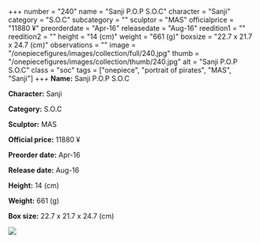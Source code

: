 +++
number = "240"
name = "Sanji P.O.P S.O.C"
character = "Sanji"
category = "S.O.C"
subcategory = ""
sculptor = "MAS"
officialprice = "11880 ¥"
preorderdate = "Apr-16"
releasedate = "Aug-16"
reedition1 = ""
reedition2 = ""
height = "14 (cm)"
weight = "661 (g)"
boxsize = "22.7 x 21.7 x 24.7 (cm)"
observations = ""
image = "/onepiecefigures/images/collection/full/240.jpg"
thumb = "/onepiecefigures/images/collection/thumb/240.jpg"
alt = "Sanji P.O.P S.O.C"
class = "soc"
tags = ["onepiece", "portrait of pirates", "MAS", "Sanji"]
+++
**Name:** Sanji P.O.P S.O.C

**Character:** Sanji

**Category:** S.O.C 

**Sculptor:** MAS

**Official price:** 11880 ¥

**Preorder date:** Apr-16

**Release date:** Aug-16

**Height:** 14 (cm)

**Weight:** 661 (g)

**Box size:** 22.7 x 21.7 x 24.7 (cm)

<img src="/onepiecefigures/images/collection/thumb/240.jpg">